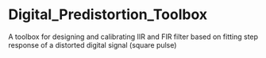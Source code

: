 # Digital_Predistortion_Toolbox
  A toolbox for designing and calibrating IIR and FIR filter based on fitting step response of a distorted digital signal (square pulse)
